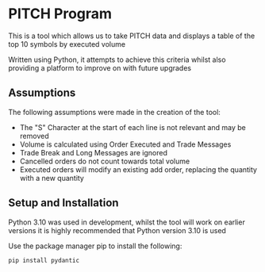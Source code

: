 # PITCH Program

This is a tool which allows us to take PITCH data and displays a table of the top 10 symbols by executed volume

Written using Python, it attempts to achieve this criteria whilst also providing a platform to improve on with future upgrades

## Assumptions

The following assumptions were made in the creation of the tool:
- The "S" Character at the start of each line is not relevant and may be removed
- Volume is calculated using Order Executed and Trade Messages
- Trade Break and Long Messages are ignored
- Cancelled orders do not count towards total volume
- Executed orders will modify an existing add order, replacing the quantity with a new quantity

## Setup and Installation

Python 3.10 was used in development, whilst the tool will work on earlier versions it is highly recommended that Python version 3.10 is used

Use the package manager pip to install the following:

```bash
pip install pydantic
```






